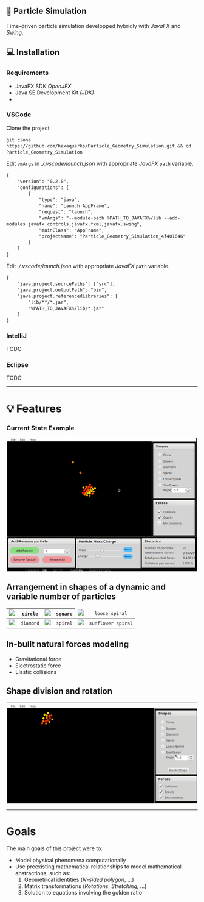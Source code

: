 ## :large_orange_diamond: Particle Simulation
Time-driven particle simulation developped hybridly with *JavaFX* and *Swing*.

## 💻 Installation

### Requirements
- JavaFX SDK *OpenJFX*
- Java SE Development Kit *(JDK)*
- 
### VSCode
Clone the project
```
git clone https://github.com/hexaquarks/Particle_Geometry_Simulation.git && cd Particle_Geometry_Simulation 
```
Edit `vmArgs` in *./.vscode/launch.json* with appropriate *JavaFX* `path` variable.
```
{
    "version": "0.2.0",
    "configurations": [
        {
            "type": "java",
            "name": "Launch AppFrame",
            "request": "launch",
            "vmArgs": "--module-path %PATH_TO_JAVAFX%/lib --add-modules javafx.controls,javafx.fxml,javafx.swing",
            "mainClass": "AppFrame",
            "projectName": "Particle_Geometry_Simulation_4f401646"
        }
    ]
}
```
Edit *./.vscode/launch.json* with appropriate *JavaFX* `path` variable.
```
{
    "java.project.sourcePaths": ["src"],
    "java.project.outputPath": "bin",
    "java.project.referencedLibraries": [
        "lib/**/*.jar",
        "%PATH_TO_JAVAFX%/lib/*.jar"
    ]
}
```

### IntelliJ
TODO

### Eclipse
TODO

___

# 💡 Features
### Current State Example
<p align="center">
  <img align="center" src="https://github.com/hexaquarks/Particle_Fun/blob/master/src/Promotion/spiralsGlimpse2.gif" width="500"/>
</p>

## Arrangement in shapes of a dynamic and variable number of particles
<div align="center" markdown="1">
<table>
    <thead>
        <tr>
            <th align="center"><img src="https://github.com/hexaquarks/Particle_Geometry_Simulation/blob/master/src/Promotion/circleGif.gif" width="125" /></th>
            <th align="center"><code>circle</code></th>
            <th align="center"><img src="https://github.com/hexaquarks/Particle_Geometry_Simulation/blob/master/src/Promotion/squareGif.gif" width="125" /></th>
            <th align="center"><code>square</code></th>
            <td align="center"><img src="https://github.com/hexaquarks/Particle_Geometry_Simulation/blob/master/src/Promotion/looseSpiralGif.gif" width="125" /></td>
            <td align="center"><code>loose spiral</code></td>
        </tr>
    </thead>
    <tbody>
        <tr>
            <td align="center"><img src="https://github.com/hexaquarks/Particle_Geometry_Simulation/blob/master/src/Promotion/diamondGif.gif" width="125" /></td>
            <td align="center"><code>diamond</code></td>
            <td align="center"><img src="https://github.com/hexaquarks/Particle_Geometry_Simulation/blob/master/src/Promotion/spiralGif.gif" width="125" /></td>
            <td align="center"><code>spiral</code></td>
            <td align="center"><img src="https://github.com/hexaquarks/Particle_Geometry_Simulation/blob/master/src/Promotion/sunflowerSpiralGif.gif" width="125" /></td>
            <td align="center"><code>sunflower spiral</code></td>
        </tr>
    </tbody>
</table>
</div>

## In-built natural forces modeling 
- Gravitational force 
- Electrostatic force
- Elastic collisions

## Shape division and rotation
<p align="center">
  <img align="center" src="https://github.com/hexaquarks/Particle_Fun/blob/master/src/Promotion/shapeDivisionGif.gif" width="500"/>
</p>

___ 

# <a name="goals"></a> Goals
The main goals of this project were to:
- Model physical phenomena computationally
- Use preexisting mathematical relationships to model mathematical abstractions, such as:
    1. Geometrical identities (*N-sided polygon*, ...)
    2. Matrix transformations (*Rotations*, *Stretching*, ...)
    3. Solution to equations involving the golden ratio

